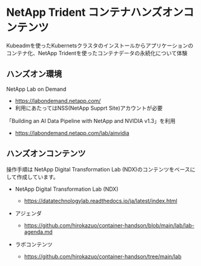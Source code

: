 # NetApp Trident コンテナハンズオンコンテンツ
Kubeadmを使ったKubernetsクラスタのインストールからアプリケーションのコンテナ化、NetApp Tridentを使ったコンテナデータの永続化について体験


## ハンズオン環境
NetApp Lab on Demand
* https://labondemand.netapp.com/
* 利用にあたってはNSS(NetApp Supprt Site)アカウントが必要

「Building an AI Data Pipeline with NetApp and NVIDIA v1.3」を利用
* https://labondemand.netapp.com/lab/ainvidia

## ハンズオンコンテンツ
操作手順は NetApp Digital Transformation Lab (NDX)のコンテンツをベースにして作成しています。
* NetApp Digital Transformation Lab (NDX)
  * https://datatechnologylab.readthedocs.io/ja/latest/index.html

* アジェンダ
  * https://github.com/hirokazuo/container-handson/blob/main/lab/lab-agenda.md
* ラボコンテンツ
  * https://github.com/hirokazuo/container-handson/tree/main/lab
